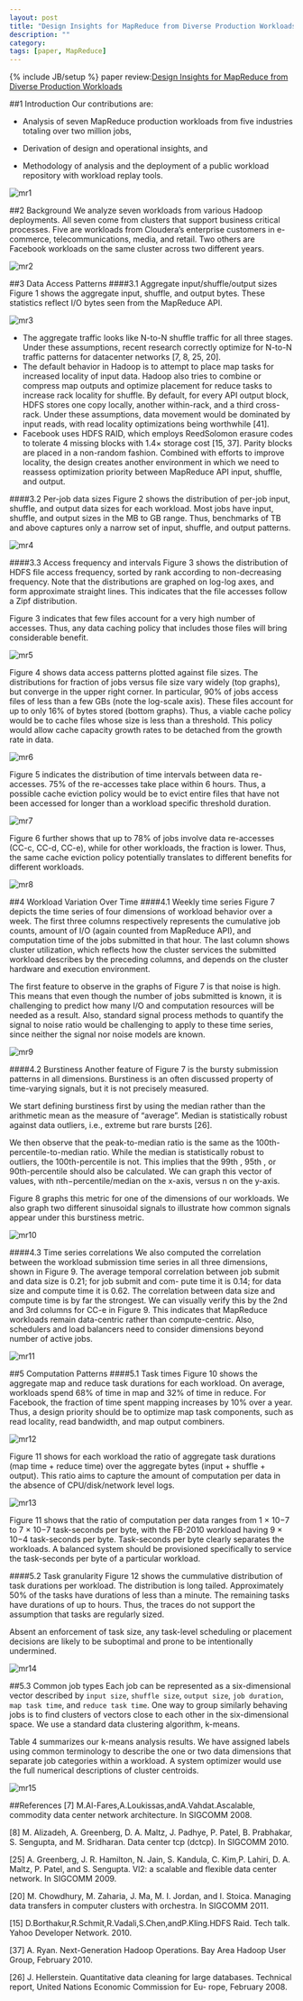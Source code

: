 ```yaml
---
layout: post
title: "Design Insights for MapReduce from Diverse Production Workloads"
description: ""
category: 
tags: [paper, MapReduce]
---
```

{% include JB/setup %}
paper review:[Design Insights for MapReduce from Diverse Production Workloads
](http://www.eecs.berkeley.edu/Pubs/TechRpts/2012/EECS-2012-17.pdf)

<!--break-->
##1 Introduction
Our contributions are:


* Analysis of seven MapReduce production workloads from five industries totaling over two million jobs,

* Derivation of design and operational insights, and

* Methodology of analysis and the deployment of a public workload repository with workload replay tools.
![mr1](/assets/2013-08-18-design-insights-for-mapreduce/mr1.png)

##2 Background
We analyze seven workloads from various Hadoop deployments. All seven come from clusters that support business critical processes. Five are workloads from Cloudera’s enterprise customers in e-commerce, telecommunications, media, and retail. Two others are Facebook workloads on the same cluster across two different years.

![mr2](/assets/2013-08-18-design-insights-for-mapreduce/mr2.png)

##3 Data Access Patterns
####3.1 Aggregate input/shuffle/output sizes
Figure 1 shows the aggregate input, shuffle, and output bytes. These statistics reflect I/O bytes seen from the MapReduce API.

![mr3](/assets/2013-08-18-design-insights-for-mapreduce/mr3.png)

* The aggregate traffic looks like N-to-N shuffle traffic for all three stages. Under these assumptions, recent research correctly optimize for N-to-N traffic patterns for datacenter networks [7, 8, 25, 20].
* The default behavior in Hadoop is to attempt to place map tasks for increased locality of input data. Hadoop also tries to combine or compress map outputs and optimize placement for reduce tasks to increase rack locality for shuffle. By default, for every API output block, HDFS stores one copy locally, another within-rack, and a third cross-rack. Under these assumptions, data movement would be dominated by input reads, with read locality optimizations being worthwhile [41]. 
* Facebook uses HDFS RAID, which employs ReedSolomon erasure codes to tolerate 4 missing blocks with 1.4× storage cost [15, 37]. Parity blocks are placed in a non-random fashion. Combined with efforts to improve locality, the design creates another environment in which we need to reassess optimization priority between MapReduce API input, shuffle, and output.

####3.2 Per-job data sizes
Figure 2 shows the distribution of per-job input, shuffle, and output data sizes for each workload. Most jobs have input, shuffle, and output sizes in the MB to GB range. Thus, benchmarks of TB and above captures only a narrow set of input, shuffle, and output patterns.

![mr4](/assets/2013-08-18-design-insights-for-mapreduce/mr4.png)

####3.3 Access frequency and intervals
Figure 3 shows the distribution of HDFS file access frequency, sorted by rank according to non-decreasing frequency. Note that the distributions are graphed on log-log axes, and form approximate straight lines. This indicates that the file accesses follow a Zipf distribution. 

Figure 3 indicates that few files account for a very high number of accesses. Thus, any data caching policy that includes those files will bring considerable benefit.

![mr5](/assets/2013-08-18-design-insights-for-mapreduce/mr5.png)

Figure 4 shows data access patterns plotted against file sizes. The distributions for fraction of jobs versus file size vary widely (top graphs), but converge in the upper right corner. In particular, 90% of jobs access files of less than a few GBs (note the log-scale axis). These files account for up to only 16% of bytes stored (bottom graphs). Thus, a viable cache policy would be to cache files whose size is less than a threshold. This policy would allow cache capacity growth rates to be detached from the growth rate in data.

![mr6](/assets/2013-08-18-design-insights-for-mapreduce/mr6.png)

Figure 5 indicates the distribution of time intervals between data re-accesses. 75% of the re-accesses take place within 6 hours. Thus, a possible cache eviction policy would be to evict entire files that have not been accessed for longer than a workload specific threshold duration.

![mr7](/assets/2013-08-18-design-insights-for-mapreduce/mr7.png)

Figure 6 further shows that up to 78% of jobs involve data re-accesses (CC-c, CC-d, CC-e), while for other workloads, the fraction is lower. Thus, the same cache eviction policy potentially translates to different benefits for different workloads.

![mr8](/assets/2013-08-18-design-insights-for-mapreduce/mr8.png)

##4 Workload Variation Over Time
####4.1 Weekly time series
Figure 7 depicts the time series of four dimensions of workload behavior over a week. The first three columns respectively represents the cumulative job counts, amount of I/O (again counted from MapReduce API), and computation time of the jobs submitted in that hour. The last column shows cluster utilization, which reflects how the cluster services the submitted workload describes by the preceding columns, and depends on the cluster hardware and execution environment.

The first feature to observe in the graphs of Figure 7 is that noise is high. This means that even though the number of jobs submitted is known, it is challenging to predict how many I/O and computation resources will be needed as a result. Also, standard signal process methods to quantify the signal to noise ratio would be challenging to apply to these time series, since neither the signal nor noise models are known.

![mr9](/assets/2013-08-18-design-insights-for-mapreduce/mr9.png)

####4.2 Burstiness
Another feature of Figure 7 is the bursty submission patterns in all dimensions. Burstiness is an often discussed property of time-varying signals, but it is not precisely measured.

We start defining burstiness first by using the median rather than the arithmetic mean as the measure of “average”. Median is statistically robust against data outliers, i.e., extreme but rare bursts [26].

We then observe that the peak-to-median ratio is the same as the 100th-percentile-to-median ratio. While the median is statistically robust to outliers, the 100th-percentile is not. This implies that the 99th , 95th , or 90th-percentile should also be calculated. We can graph this vector of values, with nth−percentile/median on the x-axis, versus n on the  y-axis.

Figure 8 graphs this metric for one of the dimensions of our workloads. We also graph two different sinusoidal signals to illustrate how common signals appear under this burstiness metric.

![mr10](/assets/2013-08-18-design-insights-for-mapreduce/mr10.png)

####4.3 Time series correlations
We also computed the correlation between the workload submission time series in all three dimensions, shown in Figure 9. The average temporal correlation between job submit and data size is 0.21; for job submit and com- pute time it is 0.14; for data size and compute time it is 0.62. The correlation between data size and compute time is by far the strongest. We can visually verify this by the 2nd and 3rd columns for CC-e in Figure 9. This indicates that MapReduce workloads remain data-centric rather than compute-centric. Also, schedulers and load balancers need to consider dimensions beyond number of active jobs.

![mr11](/assets/2013-08-18-design-insights-for-mapreduce/mr11.png)

##5 Computation Patterns
####5.1 Task times
Figure 10 shows the aggregate map and reduce task durations for each workload. On average, workloads spend 68% of time in map and 32% of time in reduce. For Facebook, the fraction of time spent mapping increases by 10% over a year. Thus, a design priority should be to optimize map task components, such as read locality, read bandwidth, and map output combiners.

![mr12](/assets/2013-08-18-design-insights-for-mapreduce/mr12.png)

Figure 11 shows for each workload the ratio of aggregate task durations (map time + reduce time) over the aggregate bytes (input + shuffle + output). This ratio aims to capture the amount of computation per data in the absence of CPU/disk/network level logs. 

![mr13](/assets/2013-08-18-design-insights-for-mapreduce/mr13.png)

Figure 11 shows that the ratio of computation per data ranges from 1 × 10−7 to 7 × 10−7 task-seconds per byte, with the FB-2010 workload having 9 × 10−4 task-seconds per byte. Task-seconds per byte clearly separates the workloads. A balanced system should be provisioned specifically to service the task-seconds per byte of a particular workload.

####5.2 Task granularity
Figure 12 shows the cummulative distribution of task durations per workload. The distribution is long tailed. Approximately 50% of the tasks have durations of less than a minute. The remaining tasks have durations of up to hours. Thus, the traces do not support the assumption that tasks are regularly sized.
Absent an enforcement of task size, any task-level scheduling or placement decisions are likely to be suboptimal and prone to be intentionally undermined. 

![mr14](/assets/2013-08-18-design-insights-for-mapreduce/mr14.png)

##5.3 Common job types
Each job can be represented as a six-dimensional vector described by `input size`, `shuffle size`, `output size`, `job duration`, `map task time`, and `reduce task time`. One way to group similarly behaving jobs is to find clusters of vectors close to each other in the six-dimensional space. We use a standard data clustering algorithm, k-means.

Table 4 summarizes our k-means analysis results. We have assigned labels using common terminology to describe the one or two data dimensions that separate job categories within a workload. A system optimizer would use the full numerical descriptions of cluster centroids.

![mr15](/assets/2013-08-18-design-insights-for-mapreduce/mr15.png)


##References
[7] M.Al-Fares,A.Loukissas,andA.Vahdat.Ascalable, commodity data center network architecture. In SIGCOMM 2008.

[8] M. Alizadeh, A. Greenberg, D. A. Maltz, J. Padhye, P. Patel, B. Prabhakar, S. Sengupta, and M. Sridharan. Data center tcp (dctcp). In SIGCOMM 2010.

[25] A. Greenberg, J. R. Hamilton, N. Jain, S. Kandula, C. Kim,P. Lahiri, D. A. Maltz, P. Patel, and S. Sengupta. Vl2: a scalable and flexible data center network. In SIGCOMM 2009.

[20] M. Chowdhury, M. Zaharia, J. Ma, M. I. Jordan, and I. Stoica. Managing data transfers in computer clusters with orchestra. In SIGCOMM 2011.

[15] D.Borthakur,R.Schmit,R.Vadali,S.Chen,andP.Kling.HDFS Raid. Tech talk. Yahoo Developer Network. 2010.

[37] A. Ryan. Next-Generation Hadoop Operations. Bay Area Hadoop User Group, February 2010.

[26] J. Hellerstein. Quantitative data cleaning for large databases. Technical report, United Nations Economic Commission for Eu-rope, February 2008.
